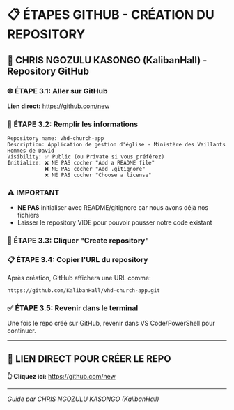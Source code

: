 # 📋 ÉTAPES GITHUB - CRÉATION DU REPOSITORY

## 🎯 CHRIS NGOZULU KASONGO (KalibanHall) - Repository GitHub

### 🌐 ÉTAPE 3.1: Aller sur GitHub
**Lien direct:** https://github.com/new

### 📝 ÉTAPE 3.2: Remplir les informations
```
Repository name: vhd-church-app
Description: Application de gestion d'église - Ministère des Vaillants Hommes de David
Visibility: ✅ Public (ou Private si vous préférez)
Initialize: ❌ NE PAS cocher "Add a README file"
            ❌ NE PAS cocher "Add .gitignore"  
            ❌ NE PAS cocher "Choose a license"
```

### ⚠️ IMPORTANT
- **NE PAS** initialiser avec README/gitignore car nous avons déjà nos fichiers
- Laisser le repository VIDE pour pouvoir pousser notre code existant

### 🎯 ÉTAPE 3.3: Cliquer "Create repository"

### 📋 ÉTAPE 3.4: Copier l'URL du repository
Après création, GitHub affichera une URL comme:
```
https://github.com/KalibanHall/vhd-church-app.git
```

### ✅ ÉTAPE 3.5: Revenir dans le terminal
Une fois le repo créé sur GitHub, revenir dans VS Code/PowerShell pour continuer.

---

## 🔗 LIEN DIRECT POUR CRÉER LE REPO
**👆 Cliquez ici:** https://github.com/new

---

*Guide par CHRIS NGOZULU KASONGO (KalibanHall)*